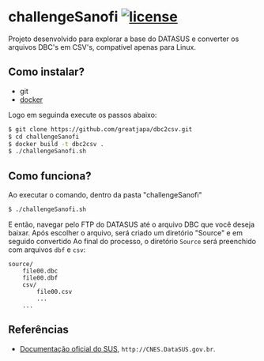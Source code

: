 # challengeSanofi [![license](https://img.shields.io/github/license/mashape/apistatus.svg?maxAge=2592000)](https://github.com/victoromc/challengeSanofi/blob/master/LICENSE)

Projeto desenvolvido para explorar a base do DATASUS e converter os arquivos DBC's em CSV's, compativel apenas para Linux.

## Como instalar?

- git
- [docker](https://store.docker.com/editions/community/docker-ce-server-ubuntu)

Logo em seguinda execute os passos abaixo:

```bash
$ git clone https://github.com/greatjapa/dbc2csv.git
$ cd challengeSanofi
$ docker build -t dbc2csv .
$ ./challengeSanofi.sh
```

## Como funciona?

Ao executar o comando, dentro da pasta "challengeSanofi"
```bash
$ ./challengeSanofi.sh
```

E então, navegar pelo FTP do DATASUS até o arquivo DBC que você deseja baixar.
Após escolher o arquivo, será criado um diretório "Source" e em seguido convertido
Ao final do processo, o diretório `Source` será preenchido com arquivos `dbf` e `csv`:

```
source/
    file00.dbc
    file00.dbf
    csv/
        file00.csv
        ...
    ...
```


## Referências

* [Documentação oficial do SUS](http://cnes.datasus.gov.br/pages/downloads/documentacao.jsp), `http://CNES.DataSUS.gov.br`.
